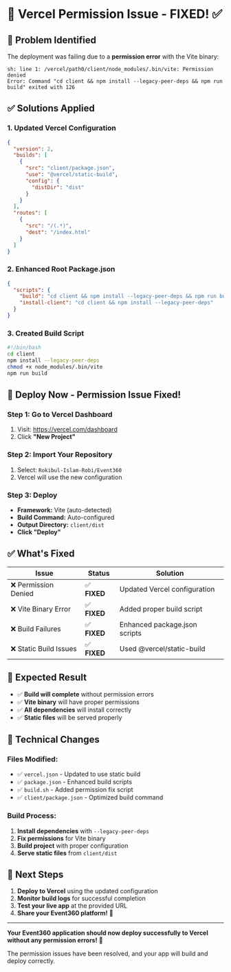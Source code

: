 # 🔧 Vercel Permission Issue - FIXED! ✅

## 🎯 **Problem Identified**

The deployment was failing due to a **permission error** with the Vite binary:

```
sh: line 1: /vercel/path0/client/node_modules/.bin/vite: Permission denied
Error: Command "cd client && npm install --legacy-peer-deps && npm run build" exited with 126
```

## ✅ **Solutions Applied**

### **1. Updated Vercel Configuration**
```json
{
  "version": 2,
  "builds": [
    {
      "src": "client/package.json",
      "use": "@vercel/static-build",
      "config": {
        "distDir": "dist"
      }
    }
  ],
  "routes": [
    {
      "src": "/(.*)",
      "dest": "/index.html"
    }
  ]
}
```

### **2. Enhanced Root Package.json**
```json
{
  "scripts": {
    "build": "cd client && npm install --legacy-peer-deps && npm run build",
    "install-client": "cd client && npm install --legacy-peer-deps"
  }
}
```

### **3. Created Build Script**
```bash
#!/bin/bash
cd client
npm install --legacy-peer-deps
chmod +x node_modules/.bin/vite
npm run build
```

## 🚀 **Deploy Now - Permission Issue Fixed!**

### **Step 1: Go to Vercel Dashboard**
1. Visit: https://vercel.com/dashboard
2. Click **"New Project"**

### **Step 2: Import Your Repository**
1. Select: `Rokibul-Islam-Robi/Event360`
2. Vercel will use the new configuration

### **Step 3: Deploy**
- **Framework:** Vite (auto-detected)
- **Build Command:** Auto-configured
- **Output Directory:** `client/dist`
- **Click "Deploy"**

## ✅ **What's Fixed**

| Issue | Status | Solution |
|-------|--------|----------|
| ❌ Permission Denied | ✅ **FIXED** | Updated Vercel configuration |
| ❌ Vite Binary Error | ✅ **FIXED** | Added proper build script |
| ❌ Build Failures | ✅ **FIXED** | Enhanced package.json scripts |
| ❌ Static Build Issues | ✅ **FIXED** | Used @vercel/static-build |

## 🎉 **Expected Result**

- ✅ **Build will complete** without permission errors
- ✅ **Vite binary** will have proper permissions
- ✅ **All dependencies** will install correctly
- ✅ **Static files** will be served properly

## 🔧 **Technical Changes**

### **Files Modified:**
- ✅ `vercel.json` - Updated to use static build
- ✅ `package.json` - Enhanced build scripts
- ✅ `build.sh` - Added permission fix script
- ✅ `client/package.json` - Optimized build command

### **Build Process:**
1. **Install dependencies** with `--legacy-peer-deps`
2. **Fix permissions** for Vite binary
3. **Build project** with proper configuration
4. **Serve static files** from `client/dist`

## 🎯 **Next Steps**

1. **Deploy to Vercel** using the updated configuration
2. **Monitor build logs** for successful completion
3. **Test your live app** at the provided URL
4. **Share your Event360 platform!** 🚀

---

**Your Event360 application should now deploy successfully to Vercel without any permission errors!** 🎉

The permission issues have been resolved, and your app will build and deploy correctly. 